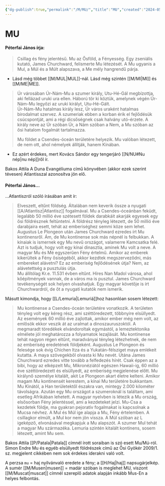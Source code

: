 ```yaml
---
{"dg-publish":true,"permalink":"/M/MU/","title":"MU","created":"2024-05-11T00:25","updated":"2025-05-29T17:35"}
---
```



# MU

#### Péterfai János írja:

> Csillag és fény jelentésű. Mu az Ősföld, a Fényesség. Egy zseniális kutató, James Churchward, felismerte Mu létezését. A Mu ugyanis a Mul, a Múl és a Múlt alapszava, a Me mély hangrendű párja.  
- Lásd még többet [[M/MUL\|MUL]]-nál. Lásd még szintén [[M/MI\|MI]] és [[M/ME\|ME]].

> Úr városában Úr-Nám-Mu a szumer király, Utu-Hé-Gál megbízottja, aki fellázad uruki ura ellen. Háború tör ki köztük, amelynek végén Úr-Nám-Mu legyőzi az uruki királyt, Utu-Hé-Gált.  
> Úr-Nám-Mu hatalmas király lesz, Úr város uraként hatalmas birodalmat szervez. A szumeriak ebben a korban érik el fejlődésük csúcspontját, ami a régi dicsőségnek csak halvány utó-érzete. A király neve az Úr szóban Úr, a Nám szóban a Nem, a Mu szóban az ősi hatalom fogalmát tartalmazza.  
>
> Mu földet a Csendes-óceán területére helyezik. Mu valóban létezett, de nem ott, ahol némelyek állítják, hanem Kínában.  
- Ez azért érdekes, mert Kovács Sándor egy tengerjáró [[N/NU#Nu nép\|nu nép]]ről ír.  

Bakos Attila A Duna Evangéliuma című könyvében (akkor ezek szerint tévesen) Atlantisszal azonosítva jön elő.  

#### Péterfai János...

...Atlantiszról szóló írásában amit ír:  
> Elveszett, eltűnt földség. Általában nem keverik össze a nyugati [[A/Atlantisz\|Atlantisz]] fogalmával. Mu a Csendes-óceánban feküdt, legalább 50 millió éve szétesett földek darabkáit akarják egyesek egy ősi földrésznek feltüntetni. A földrész tényleg létezett, de 50 millió éve darabjaira esett, tehát az emberiséghez semmi köze sem lehet.  
> Augustus Le Plongeon után James Churchward ezredes írt Mu kontinensről. Ám, de Mu kontinense sok más népnél is felbukkan. A kínaiak is ismernek egy Mu nevű országot, valamerre Kamcsatka felé. Azt is tudjuk, hogy volt egy kínai dinasztia, aminek Mu volt a neve. A magyar Mu és Mé egyszerűen Fény értelmű. Amikor az emberek kikerültek a Fény ősiségéből, akkor kezdtek megszerveződni, más embereket alávetni? Ez az emberiség fejlődésének útja? Nem, az alávetettség a pusztulás útja.  
> Mu állítólag Kr.e. 11.531 évben eltűnt. Híres Nan Madol városa, ahol kőépítmények vannak, de a város ma is pusztul. James Churchward tevékenységét sok helyen olvashatjuk. Egy magyar követője is írt Churchwardról, de őt a nyugati kutatók nem ismerik.  

Másutt kimondja, hogy [[L/Lemuria\|Lemuriá]]hoz hasonlóan sosem létezett:  
> Mu kontinense a Csendes-óceán területére vonatkozik. A területen tényleg volt egy kéreg rész, ami széttöredezett, többnyire elsüllyedt. Az események 60 millió éve zajlottak, amikor ember még nem volt, az emlősök ekkor veszik át az uralmat a dinoszauruszoktól. A megmaradt töredékek elvándoroltak egymástól, a lemeztektonika elmélete jól meghatározza a folyamatok lezajlását. Mu kontinense tehát nagyon régen eltűnt, maradványai tényleg létezhetnek, de nem az emberiség eredetének földjeként. Augustus Le Plongeon és felesége sok évig Chichen Itza és a Yukatán-félsziget maya emlékeit kutatta. A maya szövegekből olvasta ki Mu nevét. Utána James Churchward ezredes vitte tovább a felfedezés hírét. Csak éppen az a bibi, hogy az elképzelt Mu, Mikronéziától egészen Hawaii-ig, 60 millió éve széttöredezett és elsüllyedt, az emberiség megjelenése előtt. Mu királynő személye kitalált, akit Le Plongeon akart életre kelteni. Amikor magam Mu kontinensét kerestem, a kínai Mu területére bukkantam. Mu Kínától, a Han területektől északra van, mintegy 2.000 kilométer távolságra. Azután egy Mu országot a szumeroknál is találtam, ami esetleg Afrikában lehetett. A magyar nyelvben is létezik a Mu ország, elsősorban Fény jelentéssel, ami a kezdeteket jelzi. Mu-Csa a kezdetek földje, ma gyakran pejoratív fogalmakat is kapcsolnak a Mucsa névhez. A Mul és Múl ige alapja a Mu, Fény értelemben. A csillagkor elmúlt, a Mul kor nem jön vissza. A Múl szóban az L igeképző, elvonásával megkapjuk a Mu alapszót. A szumer Mul tehát a magyar Mu származéka. Lemuria szintén kitalált kontinens, sosem létezett, amint Mu sem.  

Bakos Attila [[P/Patala\|Patala]] címnél írott soraiban is szó esett Mu/Mú-ról.  
Simon Endre Mu és egyéb elsüllyedt földrészek című az Ősi Gyökér 2009/1. sz. megjelent cikkében  nem sok érdekes iderakni való volt.  

A perzsa `mu` = haj nyilvánvaló eredete a fény; a [[H/Haj\|haj]] napsugárjelkép.  
A sumér [[M/Musen\|musen]] = madár szóban is meglehet MU, viszont [[M/Muscat\|muscat]] címnél szereplő adatok alapján inkább Mus-En a helyes felbontás.  